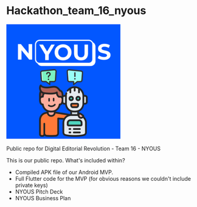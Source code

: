# Hackathon_team_16_nyous

<img src="https://github.com/alderante/Hackathon_team_16_nyous/blob/main/nyous_logo.png?raw=true" alt="alt_text" width="300"/>

Public repo for Digital Editorial Revolution - Team 16 - NYOUS

This is our public repo. What's included within?

- Compiled APK file of our Android MVP.
- Full Flutter code for the MVP (for obvious reasons we couldn't include private keys)
- NYOUS Pitch Deck
- NYOUS Business Plan
